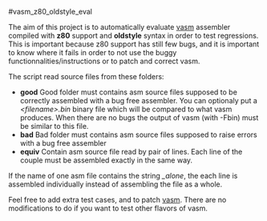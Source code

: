 #vasm_z80_oldstyle_eval

The aim of this project is to automatically evaluate
[vasm](http://sun.hasenbraten.de/vasm/) assembler compiled with **z80** support and **oldstyle** syntax
in order to test regressions.
This is important because z80 support has still few bugs, and it is important to know where it fails
in order to not use the buggy functionnalities/instructions or to patch and correct vasm.

The script read source files from these folders:
 - **good** Good folder must contains asm source files supposed to be correctly assembled with a bug free assembler.
 You can optionaly put a _\<filename\>.bin_ binary file which will be compared to what vasm produces. 
 When there are no bugs the output of vasm (with -Fbin) must be similar to this file.
 - **bad** Bad folder must contains asm source files supposed to raise errors with a bug free assembler
 - **equiv** Contain asm source file read by pair of lines. Each line of the couple must be assembled exactly in the same way.

If the name of one asm file contains the string *_alone*, the each line is assembled individually instead of assembling the file as a whole.


Feel free to add extra test cases, and to patch [vasm](http://sun.hasenbraten.de/vasm/).
There are no modifications to do if you want to test other flavors of vasm.
